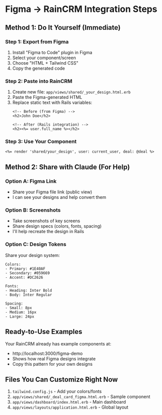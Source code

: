 # Figma → RainCRM Integration Steps

## Method 1: Do It Yourself (Immediate)

### Step 1: Export from Figma
1. Install "Figma to Code" plugin in Figma
2. Select your component/screen
3. Choose "HTML + Tailwind CSS" 
4. Copy the generated code

### Step 2: Paste into RainCRM
1. Create new file: `app/views/shared/_your_design.html.erb`
2. Paste the Figma-generated HTML
3. Replace static text with Rails variables:
   ```erb
   <!-- Before (from Figma) -->
   <h2>John Doe</h2>
   
   <!-- After (Rails integration) -->
   <h2><%= user.full_name %></h2>
   ```

### Step 3: Use Your Component
```erb
<%= render 'shared/your_design', user: current_user, deal: @deal %>
```

## Method 2: Share with Claude (For Help)

### Option A: Figma Link
- Share your Figma file link (public view)
- I can see your designs and help convert them

### Option B: Screenshots
- Take screenshots of key screens
- Share design specs (colors, fonts, spacing)
- I'll help recreate the design in Rails

### Option C: Design Tokens
Share your design system:
```
Colors:
- Primary: #1E40AF
- Secondary: #059669
- Accent: #DC2626

Fonts:
- Heading: Inter Bold
- Body: Inter Regular

Spacing:
- Small: 8px
- Medium: 16px
- Large: 24px
```

## Ready-to-Use Examples

Your RainCRM already has example components at:
- http://localhost:3000/figma-demo
- Shows how real Figma designs integrate
- Copy this pattern for your own designs

## Files You Can Customize Right Now

1. `tailwind.config.js` - Add your colors/fonts
2. `app/views/shared/_deal_card_figma.html.erb` - Sample component
3. `app/views/dashboard/index.html.erb` - Main dashboard
4. `app/views/layouts/application.html.erb` - Global layout